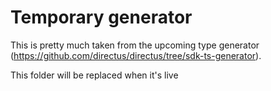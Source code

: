 # Temporary generator

This is pretty much taken from the upcoming type generator (https://github.com/directus/directus/tree/sdk-ts-generator).

This folder will be replaced when it's live
